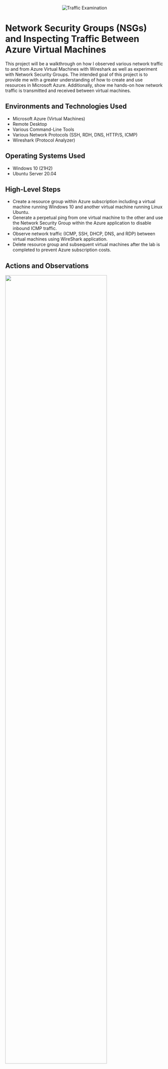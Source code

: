 <p align="center">
<img src="https://i.imgur.com/Ua7udoS.png" alt="Traffic Examination"/>
</p>

<h1> Network Security Groups (NSGs) and Inspecting Traffic Between Azure Virtual Machines </h1>
This project will be a walkthrough on how I observed various network traffic to and from Azure Virtual Machines with Wireshark as well as experiment with Network Security Groups. The intended goal of this project is to provide me with a greater understanding of how to create and use resources in Microsoft Azure. Additionally, show me hands-on how network traffic is transmitted and received between virtual machines. <br />


<h2>Environments and Technologies Used</h2>

- Microsoft Azure (Virtual Machines)
- Remote Desktop
- Various Command-Line Tools
- Various Network Protocols (SSH, RDH, DNS, HTTP/S, ICMP)
- Wireshark (Protocol Analyzer)

<h2>Operating Systems Used </h2>

- Windows 10 (21H2)
- Ubuntu Server 20.04

<h2>High-Level Steps</h2>

- Create a resource group within Azure subscription including a virtual machine running Windows 10 and another virtual machine running Linux Ubuntu.
- Generate a perpetual ping from one virtual machine to the other and use the Network Security Group within the Azure application to disable inbound ICMP traffic.
- Observe network traffic (ICMP, SSH, DHCP, DNS, and RDP) between virtual machines using WireShark application.
- Delete resource group and subsequent virtual machines after the lab is completed to prevent Azure subscription costs.

<h2>Actions and Observations</h2>

<p>
<img src= "https://github.com/John-Gravitt/azure-network-protocols/assets/152338722/84a70616-bac0-4daf-bdf7-e54e0ac8d377" height="80%" width="80%" />
</p>
<p>
Begin the project by navigating to Microsoft Azure, then create a resource group within the Azure subscription. Create one virtual machine operating on Windows 10 and another virtual machine operating on Linux Ubuntu. Observe that the NetworkWatcher resource group was created at the same time as the virtual machines.
<br />

<p>
<img src= "https://github.com/John-Gravitt/azure-network-protocols/assets/152338722/f941701e-a82c-433f-84c7-5de86d2193ad" height="80%" width="80%" />
</p>
<p>
Log onto the Windows 10 virtual machine using Remote Desktop. Use the username and password that was set when the virtual machine was created.
</p>
<br />

<p>
<img src= "https://github.com/John-Gravitt/azure-network-protocols/assets/152338722/7bf17f84-b312-4734-ad75-698e162e0c9f" height="80%" width="80%" />
</p>
<p>
Now in the Windows virtual machine, download and install WireShark from a web browser. Then open WireShark and Command Prompt.
</p>
<br />

<p>
<img src= "https://github.com/John-Gravitt/azure-network-protocols/assets/152338722/d9c84191-1de9-4cc8-a229-b6ed37c176ac" height="80%" width="80%" />
</p>
<p>
In WireShark filter for ICMP (no port) traffic by using the search bar at the top and then observe the ICMP traffic when sending a ping from Command Prompt to the private IP Address for the second virtual machine (10.0.0.5).
</p>
<br />

<p>
<img src= "https://github.com/John-Gravitt/azure-network-protocols/assets/152338722/5df43769-8f37-4d22-b1f0-e15f93edb9da" height="80%" width="80%" />
</p>
<p>
To stop ICMP traffic from being received by virtual machine #2 (10.0.0.5), use the Network Security Group within Azure to set up a firewall rule to prevent inbound ICMP traffic. Observe that ICMP traffic will fail when sending a perpetual ping to virtual machine #2.
</p>
<br />

<p>
<img src= "https://github.com/John-Gravitt/azure-network-protocols/assets/152338722/688d48b8-0f7f-4ace-ab3e-87f1dfc0ccfb" height="80%" width="80%" />
</p>
<p>
Filter for SSH (tcp.port == 22) in WireShark. Using Command Prompt in virtual machine #1, login to virtual machine #2 by issuing the command ssh username@10.0.0.5 and then entering the password. Observe SSH traffic in WireShark when sending commands via the ssh login.
</p>
<br />

<p>
<img src= "https://github.com/John-Gravitt/azure-network-protocols/assets/152338722/dd42d3e8-8ef6-439f-84aa-f1016a7550aa" height="80%" width="80%" />
</p>
<p>
Filter for DHCP (udp.port == 67/68) in WireShark. Send the command ipconfig /renew on virtual machine #1. Observe that DHCP traffic via WireShark as the IP Address for virtual machine #1 is renewed.
</p>
<br />

<p>
<img src= "https://github.com/John-Gravitt/azure-network-protocols/assets/152338722/c25eb921-da8e-44a1-9c08-d7cb29326bfa" height="80%" width="80%" />
</p>
<p>
Filter for DNS (udp.port == 53) in WireShark. Send the command nslookup www.google.com or any website name on virtual machine #1. Observe the DNS traffic via WireShark as the computer reaches out to the server to identify the IP Address.
</p>
<br />

<p>
<img src= "https://github.com/John-Gravitt/azure-network-protocols/assets/152338722/eed633cd-0fed-4ee2-8ad0-1cf98d7f2e0d" height="80%" width="80%" />
</p>
<p>
Filter for RDP (tcp.port == 3389) in WireShark. Observe that any input to the computer sends RDP traffic because Remote Desktop Connection is being used to access the virtual machine.
</p>
<br />

<p>
<img src= "https://github.com/John-Gravitt/azure-network-protocols/assets/152338722/42c407d8-2f3c-4aa8-b5a4-800f845257ca" height="80%" width="80%" />
</p>
<p>
Navigate back to Azure and go to the resource group page. Delete all resource groups used in the project. All resources (virtual machines) within the resource groups will be subsequently deleted. This removal is essential to prevent accruing costs under the Azure subscription.
</p>
<br />
